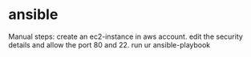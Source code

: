 # ansible
Manual steps:
create an ec2-instance in aws account.
edit the security details and allow the port 80 and 22.
run ur ansible-playbook
